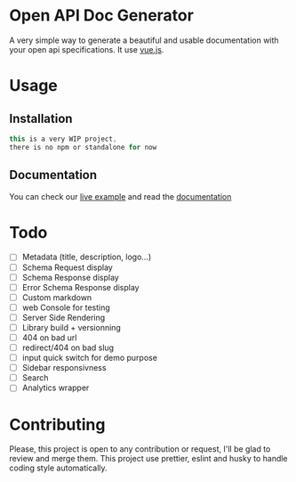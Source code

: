 # Open API Doc Generator
A very simple way to generate a beautiful and usable documentation with your open api specifications. It use [vue.js](https://github.com/vuejs/vue).

# Usage
## Installation
```javascript
this is a very WIP project, 
there is no npm or standalone for now
```


## Documentation
You can check our [live example](https://bodinsamuel.github.io/openapi-doc-generator/) and read the [documentation](/Documentation.md)

# Todo
- [ ] Metadata (title, description, logo...)
- [ ] Schema Request display
- [ ] Schema Response display
- [ ] Error Schema Response display
- [ ] Custom markdown 
- [ ] web Console for testing
- [ ] Server Side Rendering
- [ ] Library build + versionning
- [ ] 404 on bad url
- [ ] redirect/404 on bad slug
- [ ] input quick switch for demo purpose
- [ ] Sidebar responsivness
- [ ] Search
- [ ] Analytics wrapper

# Contributing
Please, this project is open to any contribution or request, I'll be glad to review and merge them. This project use prettier, eslint and husky to handle coding style automatically.
